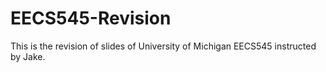 # EECS545-Revision
This is the revision of slides of University of Michigan EECS545 instructed by Jake.
